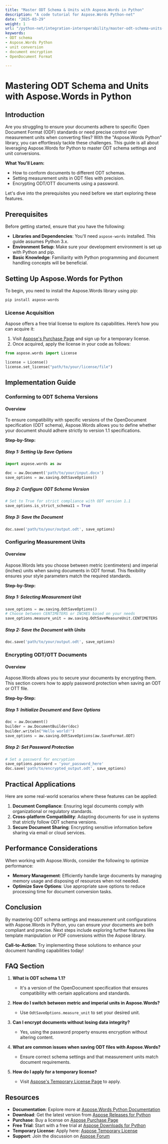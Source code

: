 ```yaml
---
title: "Master ODT Schema & Units with Aspose.Words in Python"
description: "A code tutorial for Aspose.Words Python-net"
date: "2025-03-29"
weight: 1
url: "/python-net/integration-interoperability/master-odt-schema-units-aspose-words-python/"
keywords:
- ODT schema
- Aspose.Words Python
- unit conversion
- document encryption
- OpenDocument Format

---
```


# Mastering ODT Schema and Units with Aspose.Words in Python

## Introduction

Are you struggling to ensure your documents adhere to specific Open Document Format (ODF) standards or need precise control over measurement units when converting files? With the "Aspose.Words Python" library, you can effortlessly tackle these challenges. This guide is all about leveraging Aspose.Words for Python to master ODT schema settings and unit conversions.

**What You'll Learn:**
- How to conform documents to different ODT schemas.
- Setting measurement units in ODT files with precision.
- Encrypting ODT/OTT documents using a password.

Let's dive into the prerequisites you need before we start exploring these features.

## Prerequisites

Before getting started, ensure that you have the following:
- **Libraries and Dependencies**: You'll need `aspose-words` installed. This guide assumes Python 3.x.
- **Environment Setup**: Make sure your development environment is set up with Python and pip.
- **Basic Knowledge**: Familiarity with Python programming and document handling concepts will be beneficial.

## Setting Up Aspose.Words for Python

To begin, you need to install the Aspose.Words library using pip:

```bash
pip install aspose-words
```

### License Acquisition

Aspose offers a free trial license to explore its capabilities. Here’s how you can acquire it:
1. Visit [Aspose's Purchase Page](https://purchase.aspose.com/buy) and sign up for a temporary license.
2. Once acquired, apply the license in your code as follows:

```python
from aspose.words import License

license = License()
license.set_license("path/to/your/license/file")
```

## Implementation Guide

### Conforming to ODT Schema Versions

#### Overview

To ensure compatibility with specific versions of the OpenDocument specification (ODT schema), Aspose.Words allows you to define whether your document should adhere strictly to version 1.1 specifications.

**Step-by-Step:**

##### Step 1: Setting Up Save Options
```python
import aspose.words as aw

doc = aw.Document('path/to/your/input.docx')
save_options = aw.saving.OdtSaveOptions()
```

##### Step 2: Configure ODT Schema Version
```python
# Set to True for strict compliance with ODT version 1.1
save_options.is_strict_schema11 = True
```

##### Step 3: Save the Document
```python
doc.save('path/to/your/output.odt', save_options)
```

### Configuring Measurement Units

#### Overview

Aspose.Words lets you choose between metric (centimeters) and imperial (inches) units when saving documents in ODT format. This flexibility ensures your style parameters match the required standards.

**Step-by-Step:**

##### Step 1: Selecting Measurement Unit
```python
save_options = aw.saving.OdtSaveOptions()
# Choose between CENTIMETERS or INCHES based on your needs
save_options.measure_unit = aw.saving.OdtSaveMeasureUnit.CENTIMETERS
```

##### Step 2: Save the Document with Units
```python
doc.save('path/to/your/output.odt', save_options)
```

### Encrypting ODT/OTT Documents

#### Overview

Aspose.Words allows you to secure your documents by encrypting them. This section covers how to apply password protection when saving an ODT or OTT file.

**Step-by-Step:**

##### Step 1: Initialize Document and Save Options
```python
doc = aw.Document()
builder = aw.DocumentBuilder(doc)
builder.writeln("Hello world!")
save_options = aw.saving.OdtSaveOptions(aw.SaveFormat.ODT)
```

##### Step 2: Set Password Protection
```python
# Set a password for encryption
save_options.password = 'your_password_here'
doc.save('path/to/encrypted_output.odt', save_options)
```

## Practical Applications

Here are some real-world scenarios where these features can be applied:

1. **Document Compliance**: Ensuring legal documents comply with organizational or regulatory standards.
2. **Cross-platform Compatibility**: Adapting documents for use in systems that strictly follow ODT schema versions.
3. **Secure Document Sharing**: Encrypting sensitive information before sharing via email or cloud services.

## Performance Considerations

When working with Aspose.Words, consider the following to optimize performance:

- **Memory Management**: Efficiently handle large documents by managing memory usage and disposing of resources when not needed.
- **Optimize Save Options**: Use appropriate save options to reduce processing time for document conversion tasks.

## Conclusion

By mastering ODT schema settings and measurement unit configurations with Aspose.Words in Python, you can ensure your documents are both compliant and precise. Next steps include exploring further features like template manipulation or PDF conversions within the Aspose library.

**Call-to-Action**: Try implementing these solutions to enhance your document handling capabilities today!

## FAQ Section

1. **What is ODT schema 1.1?**
   - It's a version of the OpenDocument specification that ensures compatibility with certain applications and standards.
   
2. **How do I switch between metric and imperial units in Aspose.Words?**
   - Use `OdtSaveOptions.measure_unit` to set your desired unit.

3. **Can I encrypt documents without losing data integrity?**
   - Yes, using the password property ensures encryption without altering content.

4. **What are common issues when saving ODT files with Aspose.Words?**
   - Ensure correct schema settings and that measurement units match document requirements.

5. **How do I apply for a temporary license?**
   - Visit [Aspose's Temporary License Page](https://purchase.aspose.com/temporary-license/) to apply.

## Resources

- **Documentation**: Explore more at [Aspose.Words Python Documentation](https://reference.aspose.com/words/python-net/)
- **Download**: Get the latest version from [Aspose Releases for Python](https://releases.aspose.com/words/python/)
- **Purchase**: Buy a license on [Aspose Purchase Page](https://purchase.aspose.com/buy)
- **Free Trial**: Start with a free trial at [Aspose Downloads for Python](https://releases.aspose.com/words/python/)
- **Temporary License**: Apply here: [Aspose Temporary License](https://purchase.aspose.com/temporary-license/)
- **Support**: Join the discussion on [Aspose Forum](https://forum.aspose.com/c/words/10)